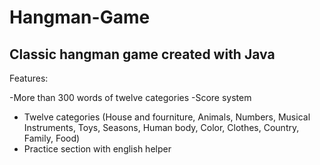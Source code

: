 # Hangman-Game
Classic hangman game created with Java
------------------------------------------------
 Features:

-More than 300 words of twelve categories
-Score system
- Twelve categories (House and fourniture, Animals, Numbers, Musical Instruments, Toys, Seasons, Human body, Color, Clothes, Country, Family, Food)
- Practice section with english helper
